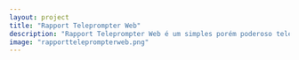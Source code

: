```yaml
---
layout: project
title: "Rapport Teleprompter Web"
description: "Rapport Teleprompter Web é um simples porém poderoso teleprompter que pode ser usado da WEB para gerar seus videos para Youtube e Instagram."
image: "rapportteleprompterweb.png"
---
```

<div id="root"></div>
<link href="/css/rapportteleprompterweb/main.f9195b1f.css" rel="stylesheet"></link>
<script defer="defer" src="/js/rapportteleprompterweb/main.a74e020e.js"></script>
